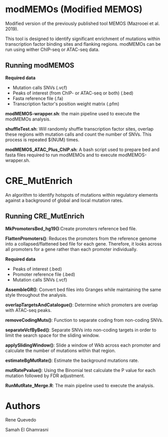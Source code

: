 # modMEMOs (Modified MEMOS)
Modified version of the previously published tool MEMOS (Mazrooei et al. 2019). 

This tool is designed to identify significant enrichment of mutations within transcription factor binding sites and flanking regions. modMEMOs can be run using wither ChIP-seq or ATAC-seq data.

## Running modMEMOS
**Required data**

* Mutation calls SNVs (.vcf)
* Peaks of interest (from ChIP- or ATAC-seq or both) (.bed)
* Fasta reference file (.fa)
* Transcription factor's position weight matrix (.pfm)

**modMEMOS-wrapper.sh**: the main pipeline used to execute the modMEMOs analysis.

**shuffleTest.sh**: Will randomly shuffle transcription factor sites, overlap these regions with mutation calls and count the number of SNVs. This process is repeated ${NUM} times. 

**modMEMOS_ATAC_Plus_ChIP.sh**: A bash script used to prepare bed and fasta files required to run modMEMOs and to execute modMEMOS-wrapper.sh.


# CRE_MutEnrich
An algorithm to identify hotspots of mutations within regulatory elements against a background of global and local mutation rates.

## Running CRE_MutEnrich 

**MkPromotersBed_hg19()**:Create promoters reference bed file.

**FlattenPromoters()**: Reduces the promoters from the reference genome into a collapsed/flattened bed file for each gene. Therefore, it looks across all promoters for a gene rather than each promoter individually.

**Required data**
* Peaks of interest (.bed)
* Promoter reference file (.bed)
* Mutation calls SNVs (.vcf) 

**AssembleGR()**: Convert bed files into Granges while maintaining the same style throughout the analysis.

**overlapTargetsAndCatalogue()**: Determine which promoters are overlap with ATAC-seq peaks.

**removeCodingMuts()**: Function to separate coding from non-coding SNVs.

**separateVcfByBed()**: Separate SNVs into non-coding targets in order to limit the search space for the sliding window.

**applySlidingWindow()**: Slide a window of Wkb across each promoter and calculate the number of mutations within that region.

**estimateBgMutRate()**: Estimate the background mutations rate.

**mutRatePvalue()**: Using the Binomial test calculate the P value for each mutation followed by FDR adjustment.

**RunMutRate_Merge.R**: The main pipeline used to execute the analysis.

# Authors
Rene Quevedo

Samah El Ghamrasni
